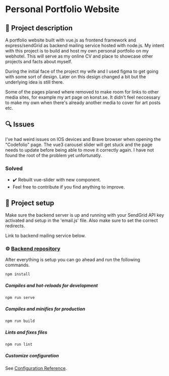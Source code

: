 # Personal Portfolio Website

## :open_book: Project description

A portfolio website built with vue.js as frontend framework and express/sendGrid as backend mailing service hosted with node.js. My intent with this project is to build and host my own personal portfolio on my webhotel. This will serve as my online CV and place to showcase other projects and facts about myself.

During the initial face of the project my wife and I used figma to get going with some sort of design. Later on this design changed a bit but the underlying idea is still there. 

Some of the pages planed where removed to make room for links to other media sites, for example my art page on konst.se. It didn't feel neccessary to make my own when there's already another media to cover for art posts etc.


## :mag: Issues
I've had weird issues on IOS devices and Brave browser when opening the "Codefolio" page. The vue3 carousel slider will get stuck and the page needs to update before being able to move it correctly again. I have not found the root of the problem yet unfortunatly. 
### Solved
- :heavy_check_mark: Rebuilt vue-slider with new component.
- Feel free to contribute if you find anything to improve.

## 	:page_facing_up: Project setup

Make sure the backend server is up and running with your SendGrid API key activated and setup in the 'email.js' file. Also make sure to set the correct redirects.

Link to backend mailing service below.
### :gear: [Backend repository](https://github.com/olof-sky/personal-portfolio-backend)
After everything is setup you can go ahead and run the following commands.

```
npm install
```

##### Compiles and hot-reloads for development
```
npm run serve
```

##### Compiles and minifies for production
```
npm run build
```

##### Lints and fixes files
```
npm run lint
```

##### Customize configuration
See [Configuration Reference](https://cli.vuejs.org/config/).
